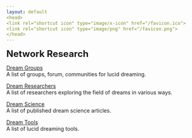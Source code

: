 ```yaml
---
layout: default
<head>
<link rel="shortcut icon" type="image/x-icon" href="/favicon.ico">
<link rel="shortcut icon" type="image/png" href="/favicon.png">
</head>
---
```

<b><font size="5">Network Research</font></b>

<a href="https://research.network.foundation/dreamgroups">Dream Groups</a>
<br>
A list of groups, forum, communities for lucid dreaming. 

<a href="https://research.network.foundation/dreamresearchers">Dream Researchers</a>
<br>
A list of researchers exploring the field of dreams in various ways.

<a href="https://research.network.foundation/dreamscience">Dream Science</a>
<br>
A list of published dream science articles.

<a href="https://research.network.foundation/dreamtools">Dream Tools</a>
<br>
A list of lucid dreaming tools.

